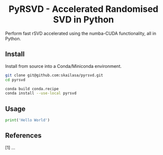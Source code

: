 <h1 align='center'> PyRSVD - Accelerated Randomised SVD in Python</h1>

Perform fast rSVD accelerated using the numba-CUDA functionality, all in Python.

## Install

Install from source into a Conda/Miniconda environment.

```bash
git clone git@github.com:skailasa/pyrsvd.git
cd pyrsvd

conda build conda.recipe
conda install --use-local pyrsvd
```

## Usage

```python
print('Hello World')
```

## References

[1] ...
